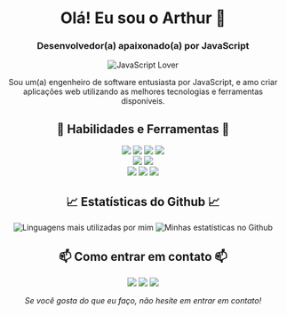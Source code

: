 <!-- Início do README.md -->
<h1 align="center">Olá! Eu sou o Arthur 👋</h1>
<h3 align="center">Desenvolvedor(a) apaixonado(a) por JavaScript</h3>

<p align="center">
  <img src="https://img.shields.io/badge/JavaScript-love-yellow?style=for-the-badge&logo=javascript" alt="JavaScript Lover">
</p>

<p align="center">
  Sou um(a) engenheiro de software entusiasta por JavaScript, e amo criar aplicações web utilizando as melhores tecnologias e ferramentas disponíveis.
</p>

<h2 align="center">🚀 Habilidades e Ferramentas 🚀</h2>

<p align="center">
  <img src="https://img.shields.io/badge/Code-HTML5-informational?style=for-the-badge&logo=html5&logoColor=white&color=E34F26">
  <img src="https://img.shields.io/badge/Code-CSS3-informational?style=for-the-badge&logo=css3&logoColor=white&color=1572B6">
  <img src="https://img.shields.io/badge/Code-PHP-informational?style=for-the-badge&logo=php&logoColor=white&color=8c94c4">
  <img src="https://img.shields.io/badge/Code-JavaScript-informational?style=for-the-badge&logo=javascript&logoColor=white&color=F7DF1E"><br>
  <img src="https://img.shields.io/badge/Tools-Node.js-informational?style=for-the-badge&logo=node.js&logoColor=white&color=339933">
  <img src="https://img.shields.io/badge/Tools-React.js-informational?style=for-the-badge&logo=react&logoColor=white&color=61DAFB"><br>
  <img src="https://img.shields.io/badge/Framework-Express-informational?style=for-the-badge&logo=express&logoColor=white&color=000000">
  <img src="https://img.shields.io/badge/Framework-Angular-informational?style=for-the-badge&logo=angular&logoColor=white&color=a44d4d">
  <img src="https://img.shields.io/badge/Framework-Bootstrap-informational?style=for-the-badge&logo=bootstrap&logoColor=white&color=8248a1">
</p>

<h2 align="center">📈 Estatísticas do Github 📈</h2>

<p align="center">
  <img src="https://github-readme-stats.vercel.app/api/top-langs/?username=LawliL&layout=compact&theme=radical&langs_count=6" alt="Linguagens mais utilizadas por mim">
  <img src="https://github-readme-stats.vercel.app/api?username=LawliL&show_icons=true&theme=radical&line_height=27&count_private=true" alt="Minhas estatísticas no Github">
</p>

<h2 align="center">📫 Como entrar em contato 📫</h2>

<p align="center">
  <a href="https://lawlidev.tk"><img src="https://img.shields.io/badge/Website-lawlidev(offline)-informational?style=for-the-badge&logo=google-chrome&logoColor=white&color=4285F4"></a>
  <a href="https://www.linkedin.com/in/arthur-fernandes-/"><img src="https://img.shields.io/badge/LinkedIn-ArthurFernandes-informational?style=for-the-badge&logo=linkedin&logoColor=white&color=0077B5"></a>
<a href="mailto:[torofote@gmail.com"><img src="https://img.shields.io/badge/Email-torofote@gmail.com-informational?style=for-the-badge&logo=gmail&logoColor=white&color=D14836"></a>

</p>
<p align="center">
  <em>Se você gosta do que eu faço, não hesite em entrar em contato!</em>
</p>
<!-- Fim do README.md -->
